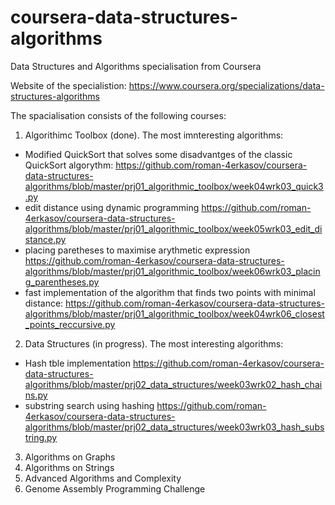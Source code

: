 # coursera-data-structures-algorithms
Data Structures and Algorithms specialisation from Coursera

Website of the specialistion: https://www.coursera.org/specializations/data-structures-algorithms

The spacialisation consists of the following courses:

1. Algorithimc Toolbox (done). The most imnteresting algorithms:
- Modified QuickSort that solves some disadvantges of the classic QuickSort algorythm: https://github.com/roman-4erkasov/coursera-data-structures-algorithms/blob/master/prj01_algorithmic_toolbox/week04wrk03_quick3.py
- edit distance using dynamic programming https://github.com/roman-4erkasov/coursera-data-structures-algorithms/blob/master/prj01_algorithmic_toolbox/week05wrk03_edit_distance.py
- placing paretheses to maximise arythmetic expression https://github.com/roman-4erkasov/coursera-data-structures-algorithms/blob/master/prj01_algorithmic_toolbox/week06wrk03_placing_parentheses.py
- fast implementation of the algorithm that finds two points with minimal distance: https://github.com/roman-4erkasov/coursera-data-structures-algorithms/blob/master/prj01_algorithmic_toolbox/week04wrk06_closest_points_reccursive.py
2. Data Structures (in progress). The most interesting algorithms:
- Hash tble implementation https://github.com/roman-4erkasov/coursera-data-structures-algorithms/blob/master/prj02_data_structures/week03wrk02_hash_chains.py
- substring search using hashing https://github.com/roman-4erkasov/coursera-data-structures-algorithms/blob/master/prj02_data_structures/week03wrk03_hash_substring.py
3. Algorithms on Graphs
4. Algorithms on Strings
5. Advanced Algorithms and Complexity
6. Genome Assembly Programming Challenge
